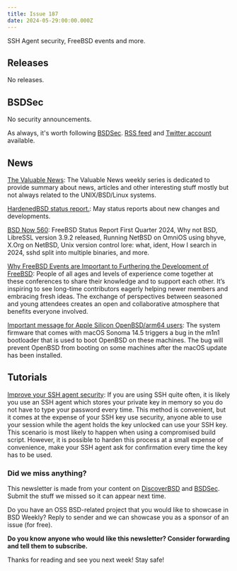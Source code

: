 ```yaml
---
title: Issue 187
date: 2024-05-29:00:00.000Z
---
```


SSH Agent security, FreeBSD events and more. 

<!-- more -->

## Releases

No releases.

## BSDSec

No security announcements.

As always, it's worth following [BSDSec](https://bsdsec.net). [RSS feed](https://bsdsec.net/articles.atom) and [Twitter account](https://twitter.com/bsdsec) available.

## News

[The Valuable News](https://vermaden.wordpress.com/2024/05/27/valuable-news-2024-05-27/?utm_source=bsdweekly): The Valuable News weekly series is dedicated to provide summary about news, articles and other interesting stuff mostly but not always related to the UNIX/BSD/Linux systems.

[HardenedBSD status report.](https://hardenedbsd.org/article/shawn-webb/2024-05-27/hardenedbsd-may-2024-status-report?utm_source=bsdweekly): May status reports about new changes and developments.

[BSD Now 560](https://www.bsdnow.tv/560?utm_source=bsdweekly): FreeBSD Status Report First Quarter 2024, Why not BSD, LibreSSL version 3.9.2 released, Running NetBSD on OmniOS using bhyve, X.Org on NetBSD, Unix version control lore: what, ident, How I search in 2024, sshd split into multiple binaries, and more.

[Why FreeBSD Events are Important to Furthering the Development of FreeBSD](https://freebsdfoundation.org/blog/why-freebsd-events-are-important-to-furthering-the-development-of-freebsd/?utm_source=bsdweekly): People of all ages and levels of experience come together at these conferences to share their knowledge and to support each other. It’s inspiring to see long-time contributors eagerly helping newer members and embracing fresh ideas. The exchange of perspectives between seasoned and young attendees creates an open and collaborative atmosphere that benefits everyone involved.

[Important message for Apple Silicon OpenBSD/arm64 users](https://www.undeadly.org/cgi?action=article;sid=20240522045252&utm_source=bsdweekly): The system firmware that comes with macOS Sonoma 14.5 triggers a bug in the m1n1 bootloader that is used to boot OpenBSD on these machines. The bug will prevent OpenBSD from booting on some machines after the macOS update has been installed.

## Tutorials

[Improve your SSH agent security](https://dataswamp.org/~solene/2024-05-24-ssh-agent-security-enhancement.html?utm_source=bsdweekly): If you are using SSH quite often, it is likely you use an SSH agent which stores your private key in memory so you do not have to type your password every time. This method is convenient, but it comes at the expense of your SSH key use security, anyone able to use your session while the agent holds the key unlocked can use your SSH key. This scenario is most likely to happen when using a compromised build script. However, it is possible to harden this process at a small expense of convenience, make your SSH agent ask for confirmation every time the key has to be used.

### Did we miss anything?

This newsletter is made from your content on [DiscoverBSD](https://discoverbsd.com) and [BSDSec](https://bsdsec.net). Submit the stuff we missed so it can appear next time.

Do you have an OSS BSD-related project that you would like to showcase in BSD Weekly? Reply to sender and we can showcase you as a sponsor of an issue (for free).

**Do you know anyone who would like this newsletter? Consider forwarding and tell them to subscribe.**

Thanks for reading and see you next week! Stay safe!
